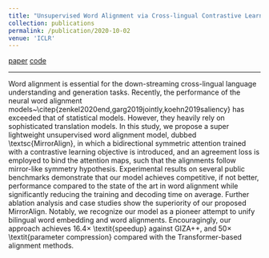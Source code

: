 ```yaml
---
title: "Unsupervised Word Alignment via Cross-lingual Contrastive Learning"
collection: publications
permalink: /publication/2020-10-02
venue: 'ICLR'
---
```

[paper](https://openreview.net/attachment?id=tq_ClRYQsBi&name=pdf)
[code](https://github.com/ICLR20anonymous/mirroralign)

---
Word alignment is essential for the down-streaming cross-lingual language understanding and generation tasks. 
Recently, the performance of the neural word alignment models~\citep{zenkel2020end,garg2019jointly,koehn2019saliency} 
has exceeded that of statistical models. However, they heavily rely on sophisticated translation models. In this study, 
we propose a super lightweight unsupervised word alignment model, dubbed \textsc{MirrorAlign}, in which a bidirectional 
symmetric attention trained with a contrastive learning objective is introduced, and an agreement loss is employed to 
bind the attention maps, such that the alignments follow mirror-like symmetry hypothesis. Experimental results on 
several public benchmarks demonstrate that our model achieves competitive, if not better, performance compared to the 
state of the art in word alignment while significantly reducing the training and decoding time on average. Further 
ablation analysis and case studies show the superiority of our proposed MirrorAlign. Notably, we recognize our model as 
a pioneer attempt to unify bilingual word embedding and word alignments. Encouragingly, our approach achieves 
16.4$\times$ \textit{speedup} against GIZA++, and 50$\times$ \textit{parameter compression} compared with the 
Transformer-based alignment methods. 

